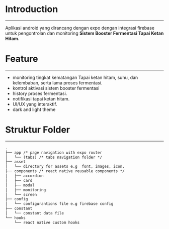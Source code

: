 # Introduction

---

Aplikasi android yang dirancang dengan expo dengan integrasi firebase untuk pengontrolan dan monitoring **Sistem Booster Fermentasi Tapai Ketan Hitam.** 

# Feature

---

- monitoring tingkat kematangan Tapai ketan hitam, suhu, dan kelembaban, serta lama proses fermentasi.
- kontrol aktivasi sistem booster fermentasi
- history proses fermentasi.
- notifikasi tapai ketan hitam.
- UI/UX yang interaktif.
- dark and light theme

# Struktur Folder

---

```markdown
.
├── app /* page navigation with expo router
│   └── (tabs) /* tabs navigation folder */
├── asset
│   └── directory for assets e.g  font, images, icon.
├── components /* react native reusable components */
│   ├── accordion
│   ├── card
│   ├── modal
│   ├── monitoring 
│   └── screen
├── config
│   └── configurantions file e.g firebase config
├── constant
│   └── constant data file 
└── hooks
    └── react native custom hooks
```
